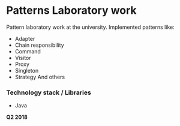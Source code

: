 # Patterns Laboratory work

Pattern laboratory work at the university. Implemented patterns like: 
  - Adapter
  - Chain responsibility
  - Command
  - Visitor
  - Proxy
  - Singleton
  - Strategy
  And others

### Technology stack / Libraries
  - Java

**Q2 2018**
